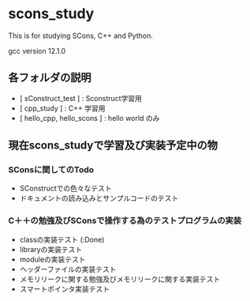 # scons_study
This is for studying SCons, C++ and Python. 

gcc version 12.1.0

## 各フォルダの説明

- [ sConstruct_test ] : Sconstruct学習用
- [ cpp_study ] : C++ 学習用
- [ hello_cpp, hello_scons ] : hello world のみ


## 現在scons_studyで学習及び実装予定中の物

### SConsに関してのTodo

- SConstructでの色々なテスト
- ドキュメントの読み込みとサンプルコードのテスト

### C＋＋の勉強及びSConsで操作する為のテストプログラムの実装
- classの実装テスト (:Done)
- libraryの実装テスト
- moduleの実装テスト
- ヘッダーファイルの実装テスト
- メモリリークに関する勉強及びメモリリークに関する実装テスト
- スマートポインタ実装テスト
